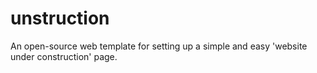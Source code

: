 # unstruction
An open-source web template for setting up a simple and easy 'website under construction' page.
